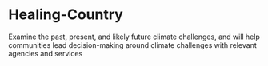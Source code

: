 # Healing-Country
Examine the past, present, and likely future climate challenges, and will help communities lead decision-making around climate challenges with relevant agencies and services
